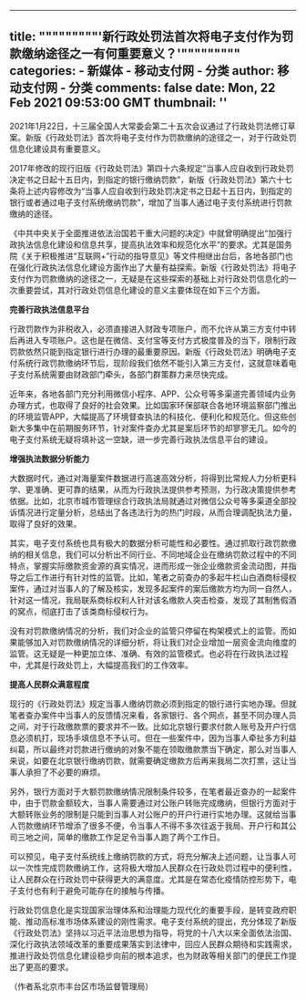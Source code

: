 
---
title: """""""""'新行政处罚法首次将电子支付作为罚款缴纳途径之一有何重要意义？'"""""""""
categories: 
    - 新媒体
    - 移动支付网 - 分类
author: 移动支付网 - 分类
comments: false
date: Mon, 22 Feb 2021 09:53:00 GMT
thumbnail: ''
---

<div>   
<p>2021年1月22日，十三届全国人大常委会第二十五次会议通过了行政处罚法修订草案。新版《行政处罚法》首次将电子支付作为罚款缴纳的途径之一，对于行政处罚信息化建设具有重要意义。</p>

<p>2017年修改的现行旧版《行政处罚法》第四十六条规定“当事人应自收到行政处罚决定书之日起十五日内，到指定的银行缴纳罚款”，新版《行政处罚法》第六十七条将上述内容修改为“当事人应自收到行政处罚决定书之日起十五日内，到指定的银行或者通过电子支付系统缴纳罚款”，增加了当事人通过电子支付系统进行罚款缴纳的途径。</p>

<p>《中共中央关于全面推进依法治国若干重大问题的决定》中就曾明确提出“加强行政执法信息化建设和信息共享，提高执法效率和规范化水平”的要求。尤其是国务院《关于积极推进“互联网+”行动的指导意见》等文件相继出台后，各地各部门也在强化行政执法信息化建设方面作出了大量有益探索。新版《行政处罚法》将电子支付作为罚款缴纳的途径之一，无疑是在这些探索的基础上对行政处罚信息化的一次重要尝试，其对行政处罚信息化建设的意义主要体现在如下三个方面。</p>

<p><strong>完善行政执法信息平台</strong></p>

<p>行政罚款作为非税收入，必须直接进入财政专项账户，而不允许从第三方支付中转后再进入专项账户。这也是在微信、支付宝等支付方式极度普及的当下，限制行政罚款依然只能到指定银行进行办理的最重要原因。新版《行政处罚法》明确电子支付系统行政罚款缴纳环节后，现阶段我们依然不能引入第三方支付，这就意味着电子支付系统需要由财政部门牵头，各部门群策群力来尽快完成。</p>

<p>近年来，各地各部门充分利用微信小程序、APP、公众号等多渠道完善领域内业务办理方式，也取得了良好的社会效果。比如国家环保部联合各地环境监察部门推出的环境监管APP，大幅提高了环境督查执法的科技化、便利化和规范化。但这些创新大多集中在前期服务环节，针对案件查办尤其是案后环节的却寥寥无几。如今的电子支付系统无疑将填补这一空缺，进一步完善行政执法信息平台的建设。</p>

<p><strong>增强执法数据分析能力</strong></p>

<p>大数据时代，通过对海量案件数据进行高速高效分析，将得到比常规人力分析更科学、更准确、更可靠的结果，从而为行政执法提供参考预测，为行政决策提供参考依据。比如，北京市城市管理综合行政执法局就通过对微信公众号等多渠道全部投诉情况进行定量分析，总结出了各违法行为的热门时段，从而合理调配执法力量，取得了良好的效果。</p>

<p>其实，电子支付系统也具有极大的数据分析可能性和必要性。通过抓取行政罚款缴纳的相关信息，我们可以分析出不同行业、不同地域企业在缴纳罚款过程中的不同特点，掌握实际缴款资金源的真实情况，进而形成一张企业缴款资金流动图，并指导之后工作进行有针对性的监管。比如，笔者之前查办的多起牛栏山白酒商标侵权案件，通过对当事人的了解及核实，发现多起案件的案后缴款方均为同一自然人，针对这一情况，我局联系商标权利人针对该名缴款人突击检查，发现了其制售假酒的窝点，彻底打击了该类商标侵权行为。</p>

<p>没有对罚款缴纳情况的分析，我们对企业的监管只停留在构架模式上的监管。而如果能够加入对罚款缴纳情况的详细分析，将让我们对企业增加一层资金流向维度的监管。这无疑是一种更加立体、准确、有效的监管模式。也必将在行政执法过程中，尤其是行政处罚上，大幅提高我们的工作效率。</p>

<p><strong>提高人民群众满意程度</strong></p>

<p>现行的《行政处罚法》规定当事人缴纳罚款必须到指定的银行进行实地办理。但就笔者查办案件中当事人的反馈情况来看，各家银行、各个网点，甚至不同办理人员之间，对于行政缴款票的要求并不一致。比如北京银行要求付款人账号及开户行信息必须机打，现场手填信息不予认可。但在一些案件中，因为当事人牵扯多方利益纠葛，所以最终对罚款进行缴纳的对象不能在领取缴款票当下确定，那么对当事人来说，如要在北京银行缴纳罚款，就需要确定缴款方后再来我局二次打票，这让当事人承担了不必要的麻烦。</p>

<p>另外，银行方面对于大额罚款缴纳情况限制条件较多，在笔者最近查办的一起案件中，由于罚款金额较大，当事人需要通过对公账户转账完成缴纳，但银行方面对于大额转账业务的限制是只能到当事人对公账户的开户行进行实地办理。这就给当事人罚款缴纳环节增添了很多不便，令当事人不得不多次往返于我局、开户行和其公司三地之间，简单的缴款工作足足令当事人跑了两个工作日。</p>

<p>可以预见，电子支付系统线上缴纳罚款的方式，将充分解决上述问题，让当事人可以一次性完成罚款缴纳工作，这将极大增加人民群众在行政处罚过程中的便利性，让人民群众在行政处罚中获得更大的满意度。尤其是在常态化疫情防控形势下，电子支付也有利于避免可能存在的接触与传播。</p>

<p>行政处罚信息化是实现国家治理体系和治理能力现代化的重要手段，是转变政府职能、推动高标准市场体系建设的刚性需求。电子支付系统的提出，充分体现了新版《行政处罚法》坚持以习近平法治思想为指导，将党的十八大以来全面依法治国、深化行政执法领域改革的重要成果落实到法律中，回应人民群众期待和实践需求，推进行政处罚信息化建设稳步向前的根本追求，也为财政等相关部门的便民工作提出了更高的要求。</p>

<p>（作者系北京市丰台区市场监督管理局）</p>
   
</div>
            